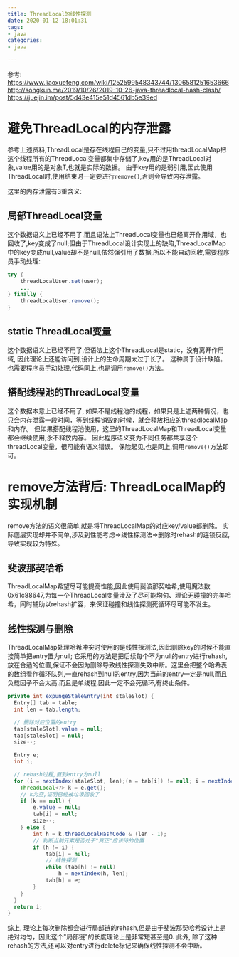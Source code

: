 ```yaml
---
title: ThreadLocal的线性探测
date: 2020-01-12 18:01:31
tags: 
- java
categories: 
- java

---
```


参考:
https://www.liaoxuefeng.com/wiki/1252599548343744/1306581251653666
http://songkun.me/2019/10/26/2019-10-26-java-threadlocal-hash-clash/
https://juejin.im/post/5d43e415e51d4561db5e39ed

# 避免ThreadLocal的内存泄露

参考上述资料,ThreadLocal是存在线程自己的变量,只不过用threadLocalMap把这个线程所有的ThreadLocal变量都集中存储了,key用的是ThreadLocal对象,value用的是对象T,也就是实际的数据。
由于key用的是弱引用,因此使用ThreadLocal时,使用结束时一定要进行`remove()`,否则会导致内存泄露。

这里的内存泄露有3重含义:
## 局部ThreadLocal变量
这个数据语义上已经不用了,而且语法上ThreadLocal变量也已经离开作用域，也回收了,key变成了null;但由于ThreadLocal设计实现上的缺陷,ThreadLocalMap中的key变成null,value却不是null,依然强引用了数据,所以不能自动回收,需要程序员手动处理:
```java
try {
    threadLocalUser.set(user);
    ...
} finally {
    threadLocalUser.remove();
}
```

## static ThreadLocal变量
这个数据语义上已经不用了,但语法上这个ThreadLocal是static，没有离开作用域,
因此理论上还能访问到,设计上的生命周期太过于长了。 这种属于设计缺陷。也需要程序员手动处理,代码同上,也是调用`remove()`方法。

## 搭配线程池的ThreadLocal变量
这个数据本意上已经不用了,  如果不是线程池的线程，如果只是上述两种情况，也只会内存泄露一段时间，等到线程销毁的时候，就会释放相应的threadlocalMap和内存。
但如果搭配线程池使用，这里的ThreadLocalMap和ThreadLocal变量都会继续使用,永不释放内存。
因此程序语义变为不同任务都共享这个threadLocal变量，很可能有语义错误。
保险起见,也是同上,调用`remove()`方法即可。


# remove方法背后: ThreadLocalMap的实现机制
remove方法的语义很简单,就是将ThreadLocalMap的对应key/value都删除。
实际底层实现却并不简单,涉及到性能考虑=>线性探测法=>删除时rehash的连锁反应,导致实现较为特殊。

## 斐波那契哈希
ThreadLocalMap希望尽可能提高性能,因此使用斐波那契哈希,使用魔法数0x61c88647,为每一个ThreadLocal变量涉及了尽可能均匀、理论无碰撞的完美哈希，同时辅助以rehash扩容，来保证碰撞和线性探测死循环尽可能不发生。

## 线性探测与删除
ThreadLocalMap处理哈希冲突时使用的是线性探测法,因此删除key的时候不能直接简单把entry置为null; 它采用的方法是把后续每个不为null的entry进行rehash, 放在合适的位置,保证不会因为删除导致线性探测失效中断。这里会把整个哈希表的数组看作循环队列,一直rehash到null的entry,因为当前的entry一定是null,而且负载因子不会太高,而且是单线程,因此一定不会死循环,有终止条件。

```java
private int expungeStaleEntry(int staleSlot) {
  Entry[] tab = table;
  int len = tab.length;

  // 删除对应位置的entry
  tab[staleSlot].value = null;
  tab[staleSlot] = null;
  size--;

  Entry e;
  int i;

  // rehash过程,直到entry为null
  for (i = nextIndex(staleSlot, len);(e = tab[i]) != null; i = nextIndex(i, len)) {
    ThreadLocal<?> k = e.get();
    // k为空,证明已经被垃圾回收了
    if (k == null) {
        e.value = null;
        tab[i] = null;
        size--;
    } else {
        int h = k.threadLocalHashCode & (len - 1);
        // 判断当前元素是否处于"真正"应该待的位置
        if (h != i) {
            tab[i] = null;
            // 线性探测
            while (tab[h] != null)
                h = nextIndex(h, len);
            tab[h] = e;
        }
    }
  }
  return i;
}

```
综上, 理论上每次删除都会进行局部链的rehash,但是由于斐波那契哈希设计上是绝对均匀，因此这个"局部链"的长度理论上是非常短甚至是0.
此外, 除了这种rehash的方法,还可以对entry进行delete标记来确保线性探测不会中断。





